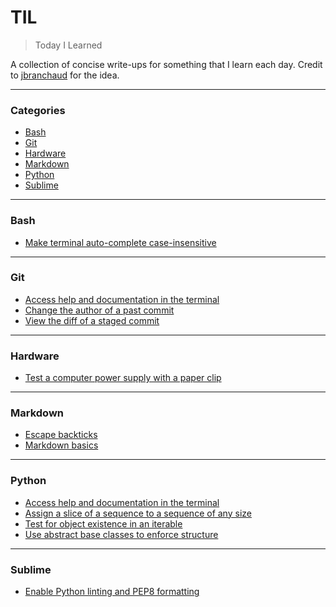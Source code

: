# TIL

> Today I Learned

A collection of concise write-ups for something that I learn each day. Credit to [jbranchaud](https://github.com/jbranchaud/til) for the idea.

---

### Categories

* [Bash](#bash)
* [Git](#git)
* [Hardware](#hardware)
* [Markdown](#markdown)
* [Python](#python)
* [Sublime](#sublime)

---

### Bash

- [Make terminal auto-complete case-insensitive](bash/make_autocomplete_case_insensitive.md)

---

### Git

- [Access help and documentation in the terminal](git/help_and_documentation.md)
- [Change the author of a past commit](git/change_author_of_past_commit.md)
- [View the diff of a staged commit](git/view_diff_of_staged_commit.md)

---

### Hardware

- [Test a computer power supply with a paper clip](hardware/test_power_supply_with_paper_clip.md)

---

### Markdown

- [Escape backticks](markdown/escape_backticks.md)
- [Markdown basics](markdown/basics.md)

---

### Python

- [Access help and documentation in the terminal](python/help_and_documentation.md)
- [Assign a slice of a sequence to a sequence of any size](python/assign_slice_sequence_any_size.md)
- [Test for object existence in an iterable](python/test_for_object_existence_in_iterable.md)
- [Use abstract base classes to enforce structure](python/abstract_base_classes.md)

---

### Sublime

- [Enable Python linting and PEP8 formatting](sublime/enable_python_linting_and_pep8_formatting.md)
